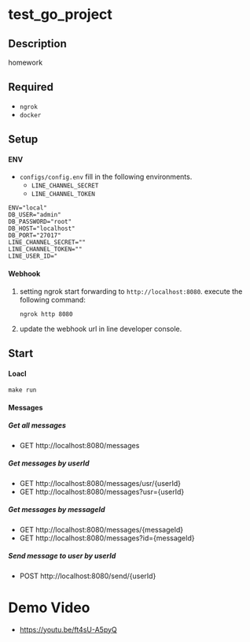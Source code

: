 # test_go_project

## Description

homework
## Required

- `ngrok`
- `docker`

## Setup
#### ENV
- `configs/config.env`
    fill in the following environments.
    - `LINE_CHANNEL_SECRET`
    - `LINE_CHANNEL_TOKEN`

```
ENV="local"
DB_USER="admin"
DB_PASSWORD="root"
DB_HOST="localhost"
DB_PORT="27017"
LINE_CHANNEL_SECRET=""
LINE_CHANNEL_TOKEN=""
LINE_USER_ID="
```
#### Webhook

1. setting ngrok
    start forwarding to `http://localhost:8080`.
    execute the following command:

    ```
    ngrok http 8080
    ```
2.  update the webhook url in line developer console.

## Start
#### Loacl

```
make run
```
#### Messages
##### Get all messages

- GET http://localhost:8080/messages
##### Get messages by userId

- GET http://localhost:8080/messages/usr/{userId}
- GET http://localhost:8080/messages?usr={userId}
##### Get messages by messageId

- GET http://localhost:8080/messages/{messageId}
- GET http://localhost:8080/messages?id={messageId}

##### Send message to user by userId

- POST http://localhost:8080/send/{userId}
# Demo Video

- https://youtu.be/ft4sU-A5pyQ
